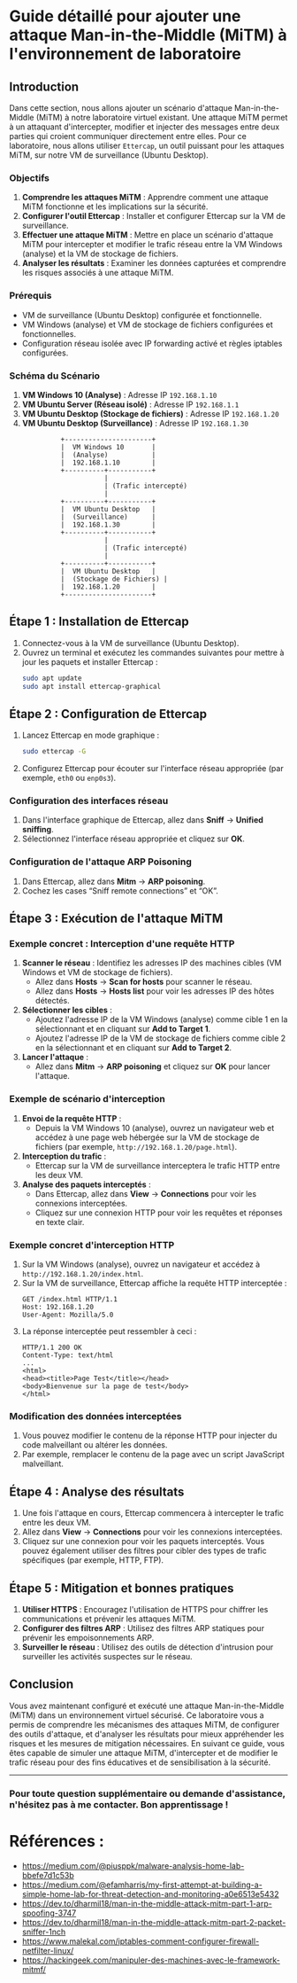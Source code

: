 # Guide détaillé pour ajouter une attaque Man-in-the-Middle (MiTM) à l'environnement de laboratoire

## Introduction

Dans cette section, nous allons ajouter un scénario d'attaque Man-in-the-Middle (MiTM) à notre laboratoire virtuel existant. Une attaque MiTM permet à un attaquant d'intercepter, modifier et injecter des messages entre deux parties qui croient communiquer directement entre elles. Pour ce laboratoire, nous allons utiliser `Ettercap`, un outil puissant pour les attaques MiTM, sur notre VM de surveillance (Ubuntu Desktop).

### Objectifs

1. **Comprendre les attaques MiTM** : Apprendre comment une attaque MiTM fonctionne et les implications sur la sécurité.
2. **Configurer l'outil Ettercap** : Installer et configurer Ettercap sur la VM de surveillance.
3. **Effectuer une attaque MiTM** : Mettre en place un scénario d'attaque MiTM pour intercepter et modifier le trafic réseau entre la VM Windows (analyse) et la VM de stockage de fichiers.
4. **Analyser les résultats** : Examiner les données capturées et comprendre les risques associés à une attaque MiTM.

### Prérequis

- VM de surveillance (Ubuntu Desktop) configurée et fonctionnelle.
- VM Windows (analyse) et VM de stockage de fichiers configurées et fonctionnelles.
- Configuration réseau isolée avec IP forwarding activé et règles iptables configurées.

### Schéma du Scénario

1. **VM Windows 10 (Analyse)** : Adresse IP `192.168.1.10`
2. **VM Ubuntu Server (Réseau isolé)** : Adresse IP `192.168.1.1`
3. **VM Ubuntu Desktop (Stockage de fichiers)** : Adresse IP `192.168.1.20`
4. **VM Ubuntu Desktop (Surveillance)** : Adresse IP `192.168.1.30`

```
             +----------------------+
             |  VM Windows 10       |
             |  (Analyse)           |
             |  192.168.1.10        |
             +----------+-----------+
                        |
                        | (Trafic intercepté)
                        |
             +----------+-----------+
             |  VM Ubuntu Desktop   |
             |  (Surveillance)      |
             |  192.168.1.30        |
             +----------+-----------+
                        |
                        | (Trafic intercepté)
                        |
             +----------+-----------+
             |  VM Ubuntu Desktop   |
             |  (Stockage de Fichiers) |
             |  192.168.1.20        |
             +----------------------+
```

## Étape 1 : Installation de Ettercap

1. Connectez-vous à la VM de surveillance (Ubuntu Desktop).
2. Ouvrez un terminal et exécutez les commandes suivantes pour mettre à jour les paquets et installer Ettercap :
    ```sh
    sudo apt update
    sudo apt install ettercap-graphical
    ```

## Étape 2 : Configuration de Ettercap

1. Lancez Ettercap en mode graphique :
    ```sh
    sudo ettercap -G
    ```
2. Configurez Ettercap pour écouter sur l'interface réseau appropriée (par exemple, `eth0` ou `enp0s3`).

### Configuration des interfaces réseau

1. Dans l'interface graphique de Ettercap, allez dans **Sniff** -> **Unified sniffing**.
2. Sélectionnez l'interface réseau appropriée et cliquez sur **OK**.

### Configuration de l'attaque ARP Poisoning

1. Dans Ettercap, allez dans **Mitm** -> **ARP poisoning**.
2. Cochez les cases “Sniff remote connections” et “OK”.

## Étape 3 : Exécution de l'attaque MiTM

### Exemple concret : Interception d'une requête HTTP

1. **Scanner le réseau** : Identifiez les adresses IP des machines cibles (VM Windows et VM de stockage de fichiers).
    - Allez dans **Hosts** -> **Scan for hosts** pour scanner le réseau.
    - Allez dans **Hosts** -> **Hosts list** pour voir les adresses IP des hôtes détectés.
2. **Sélectionner les cibles** :
    - Ajoutez l'adresse IP de la VM Windows (analyse) comme cible 1 en la sélectionnant et en cliquant sur **Add to Target 1**.
    - Ajoutez l'adresse IP de la VM de stockage de fichiers comme cible 2 en la sélectionnant et en cliquant sur **Add to Target 2**.
3. **Lancer l'attaque** :
    - Allez dans **Mitm** -> **ARP poisoning** et cliquez sur **OK** pour lancer l'attaque.

### Exemple de scénario d'interception

1. **Envoi de la requête HTTP** :
    - Depuis la VM Windows 10 (analyse), ouvrez un navigateur web et accédez à une page web hébergée sur la VM de stockage de fichiers (par exemple, `http://192.168.1.20/page.html`).
2. **Interception du trafic** :
    - Ettercap sur la VM de surveillance interceptera le trafic HTTP entre les deux VM.
3. **Analyse des paquets interceptés** :
    - Dans Ettercap, allez dans **View** -> **Connections** pour voir les connexions interceptées.
    - Cliquez sur une connexion HTTP pour voir les requêtes et réponses en texte clair.

### Exemple concret d'interception HTTP

1. Sur la VM Windows (analyse), ouvrez un navigateur et accédez à `http://192.168.1.20/index.html`.
2. Sur la VM de surveillance, Ettercap affiche la requête HTTP interceptée :
    ```
    GET /index.html HTTP/1.1
    Host: 192.168.1.20
    User-Agent: Mozilla/5.0
    ```
3. La réponse interceptée peut ressembler à ceci :
    ```
    HTTP/1.1 200 OK
    Content-Type: text/html
    ...
    <html>
    <head><title>Page Test</title></head>
    <body>Bienvenue sur la page de test</body>
    </html>
    ```

### Modification des données interceptées

1. Vous pouvez modifier le contenu de la réponse HTTP pour injecter du code malveillant ou altérer les données.
2. Par exemple, remplacer le contenu de la page avec un script JavaScript malveillant.

## Étape 4 : Analyse des résultats

1. Une fois l'attaque en cours, Ettercap commencera à intercepter le trafic entre les deux VM.
2. Allez dans **View** -> **Connections** pour voir les connexions interceptées.
3. Cliquez sur une connexion pour voir les paquets interceptés. Vous pouvez également utiliser des filtres pour cibler des types de trafic spécifiques (par exemple, HTTP, FTP).

## Étape 5 : Mitigation et bonnes pratiques

1. **Utiliser HTTPS** : Encouragez l'utilisation de HTTPS pour chiffrer les communications et prévenir les attaques MiTM.
2. **Configurer des filtres ARP** : Utilisez des filtres ARP statiques pour prévenir les empoisonnements ARP.
3. **Surveiller le réseau** : Utilisez des outils de détection d'intrusion pour surveiller les activités suspectes sur le réseau.

## Conclusion

Vous avez maintenant configuré et exécuté une attaque Man-in-the-Middle (MiTM) dans un environnement virtuel sécurisé. Ce laboratoire vous a permis de comprendre les mécanismes des attaques MiTM, de configurer des outils d'attaque, et d'analyser les résultats pour mieux appréhender les risques et les mesures de mitigation nécessaires. En suivant ce guide, vous êtes capable de simuler une attaque MiTM, d'intercepter et de modifier le trafic réseau pour des fins éducatives et de sensibilisation à la sécurité.

---

### Pour toute question supplémentaire ou demande d'assistance, n'hésitez pas à me contacter. Bon apprentissage !

# Références : 
- https://medium.com/@piusppk/malware-analysis-home-lab-bbefe7d1c53b
- https://medium.com/@efamharris/my-first-attempt-at-building-a-simple-home-lab-for-threat-detection-and-monitoring-a0e6513e5432
- https://dev.to/dharmil18/man-in-the-middle-attack-mitm-part-1-arp-spoofing-3747
- https://dev.to/dharmil18/man-in-the-middle-attack-mitm-part-2-packet-sniffer-1nch
- https://www.malekal.com/iptables-comment-configurer-firewall-netfilter-linux/
- https://hackingeek.com/manipuler-des-machines-avec-le-framework-mitmf/
